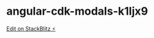 # angular-cdk-modals-k1ljx9

[Edit on StackBlitz ⚡️](https://stackblitz.com/edit/angular-cdk-modals-k1ljx9)